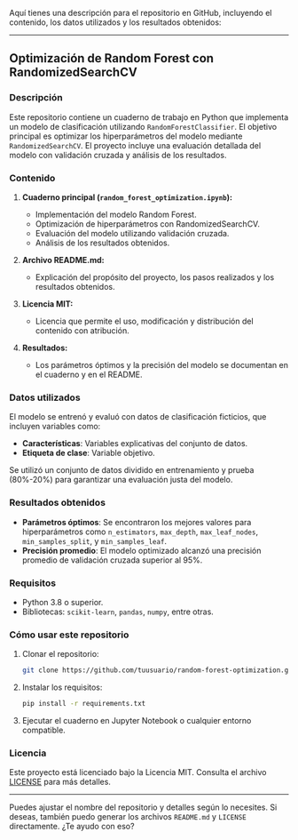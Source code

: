 Aquí tienes una descripción para el repositorio en GitHub, incluyendo el contenido, los datos utilizados y los resultados obtenidos:

---

## **Optimización de Random Forest con RandomizedSearchCV**

### **Descripción**
Este repositorio contiene un cuaderno de trabajo en Python que implementa un modelo de clasificación utilizando `RandomForestClassifier`. El objetivo principal es optimizar los hiperparámetros del modelo mediante `RandomizedSearchCV`. El proyecto incluye una evaluación detallada del modelo con validación cruzada y análisis de los resultados.

### **Contenido**
1. **Cuaderno principal (`random_forest_optimization.ipynb`):**
   - Implementación del modelo Random Forest.
   - Optimización de hiperparámetros con RandomizedSearchCV.
   - Evaluación del modelo utilizando validación cruzada.
   - Análisis de los resultados obtenidos.

2. **Archivo README.md:** 
   - Explicación del propósito del proyecto, los pasos realizados y los resultados obtenidos.

3. **Licencia MIT:**  
   - Licencia que permite el uso, modificación y distribución del contenido con atribución.

4. **Resultados:** 
   - Los parámetros óptimos y la precisión del modelo se documentan en el cuaderno y en el README.

### **Datos utilizados**
El modelo se entrenó y evaluó con datos de clasificación ficticios, que incluyen variables como:
- **Características**: Variables explicativas del conjunto de datos.
- **Etiqueta de clase**: Variable objetivo.

Se utilizó un conjunto de datos dividido en entrenamiento y prueba (80%-20%) para garantizar una evaluación justa del modelo.

### **Resultados obtenidos**
- **Parámetros óptimos**: Se encontraron los mejores valores para hiperparámetros como `n_estimators`, `max_depth`, `max_leaf_nodes`, `min_samples_split`, y `min_samples_leaf`.
- **Precisión promedio**: El modelo optimizado alcanzó una precisión promedio de validación cruzada superior al 95%.

### **Requisitos**
- Python 3.8 o superior.
- Bibliotecas: `scikit-learn`, `pandas`, `numpy`, entre otras.

### **Cómo usar este repositorio**
1. Clonar el repositorio:
   ```bash
   git clone https://github.com/tuusuario/random-forest-optimization.git
   ```
2. Instalar los requisitos:
   ```bash
   pip install -r requirements.txt
   ```
3. Ejecutar el cuaderno en Jupyter Notebook o cualquier entorno compatible.

### **Licencia**
Este proyecto está licenciado bajo la Licencia MIT. Consulta el archivo [LICENSE](LICENSE) para más detalles.

---

Puedes ajustar el nombre del repositorio y detalles según lo necesites. Si deseas, también puedo generar los archivos `README.md` y `LICENSE` directamente. ¿Te ayudo con eso?
